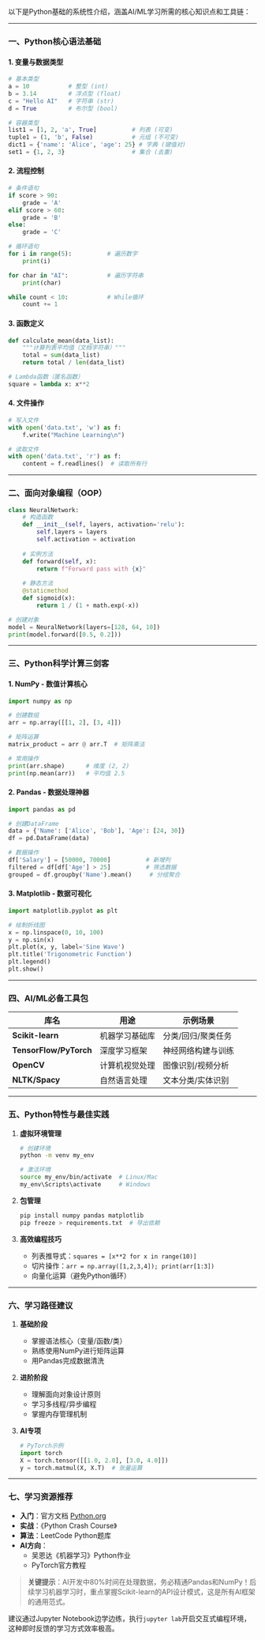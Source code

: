 以下是Python基础的系统性介绍，涵盖AI/ML学习所需的核心知识点和工具链：

---

### **一、Python核心语法基础**
#### 1. **变量与数据类型**
```python
# 基本类型
a = 10           # 整型 (int)
b = 3.14         # 浮点型 (float)
c = "Hello AI"   # 字符串 (str)
d = True         # 布尔型 (bool)

# 容器类型
list1 = [1, 2, 'a', True]          # 列表 (可变)
tuple1 = (1, 'b', False)           # 元组 (不可变)
dict1 = {'name': 'Alice', 'age': 25} # 字典 (键值对)
set1 = {1, 2, 3}                   # 集合 (去重)
```

#### 2. **流程控制**
```python
# 条件语句
if score > 90:
    grade = 'A'
elif score > 60:
    grade = 'B'
else:
    grade = 'C'

# 循环语句
for i in range(5):          # 遍历数字
    print(i)

for char in "AI":           # 遍历字符串
    print(char)

while count < 10:           # While循环
    count += 1
```

#### 3. **函数定义**
```python
def calculate_mean(data_list):
    """计算列表平均值（文档字符串）"""
    total = sum(data_list)
    return total / len(data_list)

# Lambda函数（匿名函数）
square = lambda x: x**2
```

#### 4. **文件操作**
```python
# 写入文件
with open('data.txt', 'w') as f:
    f.write("Machine Learning\n")

# 读取文件
with open('data.txt', 'r') as f:
    content = f.readlines()  # 读取所有行
```

---

### **二、面向对象编程（OOP）**
```python
class NeuralNetwork:
    # 构造函数
    def __init__(self, layers, activation='relu'):
        self.layers = layers
        self.activation = activation
    
    # 实例方法
    def forward(self, x):
        return f"Forward pass with {x}"
    
    # 静态方法
    @staticmethod
    def sigmoid(x):
        return 1 / (1 + math.exp(-x))

# 创建对象
model = NeuralNetwork(layers=[128, 64, 10])
print(model.forward([0.5, 0.2]))
```

---

### **三、Python科学计算三剑客**
#### 1. **NumPy - 数值计算核心**
```python
import numpy as np

# 创建数组
arr = np.array([[1, 2], [3, 4]])

# 矩阵运算
matrix_product = arr @ arr.T  # 矩阵乘法

# 常用操作
print(arr.shape)      # 维度 (2, 2)
print(np.mean(arr))   # 平均值 2.5
```

#### 2. **Pandas - 数据处理神器**
```python
import pandas as pd

# 创建DataFrame
data = {'Name': ['Alice', 'Bob'], 'Age': [24, 30]}
df = pd.DataFrame(data)

# 数据操作
df['Salary'] = [50000, 70000]          # 新增列
filtered = df[df['Age'] > 25]          # 筛选数据
grouped = df.groupby('Name').mean()     # 分组聚合
```

#### 3. **Matplotlib - 数据可视化**
```python
import matplotlib.pyplot as plt

# 绘制折线图
x = np.linspace(0, 10, 100)
y = np.sin(x)
plt.plot(x, y, label='Sine Wave')
plt.title('Trigonometric Function')
plt.legend()
plt.show()
```

---

### **四、AI/ML必备工具包**
| 库名          | 用途                          | 示例场景                  |
|---------------|-------------------------------|--------------------------|
| **Scikit-learn** | 机器学习基础库                | 分类/回归/聚类任务       |
| **TensorFlow/PyTorch** | 深度学习框架                | 神经网络构建与训练       |
| **OpenCV**      | 计算机视觉处理                | 图像识别/视频分析        |
| **NLTK/Spacy**  | 自然语言处理                  | 文本分类/实体识别        |

---

### **五、Python特性与最佳实践**
1. **虚拟环境管理**
   ```bash
   # 创建环境
   python -m venv my_env
   
   # 激活环境
   source my_env/bin/activate  # Linux/Mac
   my_env\Scripts\activate     # Windows
   ```

2. **包管理**
   ```bash
   pip install numpy pandas matplotlib
   pip freeze > requirements.txt  # 导出依赖
   ```

3. **高效编程技巧**
   - 列表推导式：`squares = [x**2 for x in range(10)]`
   - 切片操作：`arr = np.array([1,2,3,4]); print(arr[1:3])`
   - 向量化运算（避免Python循环）

---

### **六、学习路径建议**
1. **基础阶段**  
   - 掌握语法核心（变量/函数/类）
   - 熟练使用NumPy进行矩阵运算
   - 用Pandas完成数据清洗

2. **进阶阶段**  
   - 理解面向对象设计原则
   - 学习多线程/异步编程
   - 掌握内存管理机制

3. **AI专项**  
   ```python
   # PyTorch示例
   import torch
   X = torch.tensor([[1.0, 2.0], [3.0, 4.0]])
   y = torch.matmul(X, X.T)  # 张量运算
   ```

---

### **七、学习资源推荐**
- **入门**：官方文档 [Python.org](https://docs.python.org/3/)
- **实战**：《Python Crash Course》
- **算法**：LeetCode Python题库
- **AI方向**：  
  - 吴恩达《机器学习》Python作业
  - PyTorch官方教程

> **关键提示**：AI开发中80%时间在处理数据，务必精通Pandas和NumPy！后续学习机器学习时，重点掌握Scikit-learn的API设计模式，这是所有AI框架的通用范式。

建议通过Jupyter Notebook边学边练，执行`jupyter lab`开启交互式编程环境，这种即时反馈的学习方式效率极高。